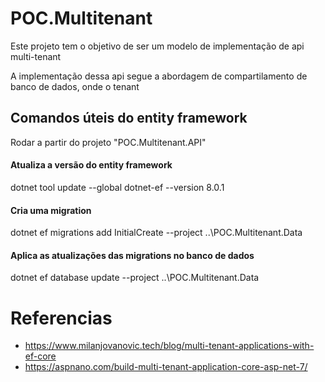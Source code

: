 
# POC.Multitenant

Este projeto tem o objetivo de ser um modelo de implementação de api multi-tenant

A implementação dessa api segue a abordagem de compartilamento de banco de dados, onde o tenant 

## Comandos úteis do entity framework

Rodar a partir do projeto "POC.Multitenant.API"

#### Atualiza a versão do entity framework
dotnet tool update --global dotnet-ef --version 8.0.1

#### Cria uma migration

dotnet ef migrations add InitialCreate --project ..\POC.Multitenant.Data

#### Aplica as atualizações das migrations no banco de dados
dotnet ef database update --project ..\POC.Multitenant.Data

# Referencias
- https://www.milanjovanovic.tech/blog/multi-tenant-applications-with-ef-core
- https://aspnano.com/build-multi-tenant-application-core-asp-net-7/